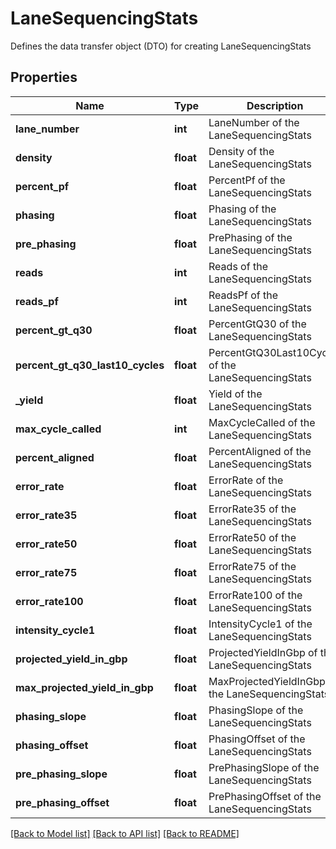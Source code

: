 # LaneSequencingStats

Defines the data transfer object (DTO) for creating LaneSequencingStats

## Properties
Name | Type | Description | Notes
------------ | ------------- | ------------- | -------------
**lane_number** | **int** | LaneNumber of the LaneSequencingStats | 
**density** | **float** | Density of the LaneSequencingStats | [optional] 
**percent_pf** | **float** | PercentPf of the LaneSequencingStats | [optional] 
**phasing** | **float** | Phasing of the LaneSequencingStats | [optional] 
**pre_phasing** | **float** | PrePhasing of the LaneSequencingStats | [optional] 
**reads** | **int** | Reads of the LaneSequencingStats | [optional] 
**reads_pf** | **int** | ReadsPf of the LaneSequencingStats | [optional] 
**percent_gt_q30** | **float** | PercentGtQ30 of the LaneSequencingStats | [optional] 
**percent_gt_q30_last10_cycles** | **float** | PercentGtQ30Last10Cycles of the LaneSequencingStats | [optional] 
**_yield** | **float** | Yield of the LaneSequencingStats | [optional] 
**max_cycle_called** | **int** | MaxCycleCalled of the LaneSequencingStats | [optional] 
**percent_aligned** | **float** | PercentAligned of the LaneSequencingStats | [optional] 
**error_rate** | **float** | ErrorRate of the LaneSequencingStats | [optional] 
**error_rate35** | **float** | ErrorRate35 of the LaneSequencingStats | [optional] 
**error_rate50** | **float** | ErrorRate50 of the LaneSequencingStats | [optional] 
**error_rate75** | **float** | ErrorRate75 of the LaneSequencingStats | [optional] 
**error_rate100** | **float** | ErrorRate100 of the LaneSequencingStats | [optional] 
**intensity_cycle1** | **float** | IntensityCycle1 of the LaneSequencingStats | [optional] 
**projected_yield_in_gbp** | **float** | ProjectedYieldInGbp of the LaneSequencingStats | [optional] 
**max_projected_yield_in_gbp** | **float** | MaxProjectedYieldInGbp of the LaneSequencingStats | [optional] 
**phasing_slope** | **float** | PhasingSlope of the LaneSequencingStats | [optional] 
**phasing_offset** | **float** | PhasingOffset of the LaneSequencingStats | [optional] 
**pre_phasing_slope** | **float** | PrePhasingSlope of the LaneSequencingStats | [optional] 
**pre_phasing_offset** | **float** | PrePhasingOffset of the LaneSequencingStats | [optional] 

[[Back to Model list]](../README.md#documentation-for-models) [[Back to API list]](../README.md#documentation-for-api-endpoints) [[Back to README]](../README.md)


